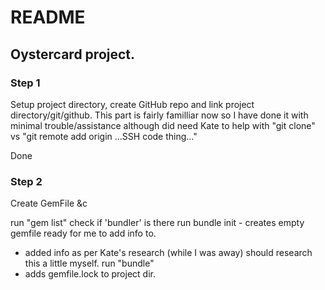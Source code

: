 # README
## Oystercard project. 

### Step 1
Setup project directory, create GitHub repo and link project directory/git/github.
This part is fairly familliar now so I have done it with minimal trouble/assistance although did need Kate to help with "git clone" vs "git remote add origin ...SSH code thing..."

Done

### Step 2
Create GemFile &c

run "gem list"
check if 'bundler' is there
run bundle init - creates empty gemfile ready for me to add info to.
 - added info as per Kate's research (while I was away) should research this a little myself.
 run "bundle"
 - adds gemfile.lock to project dir.